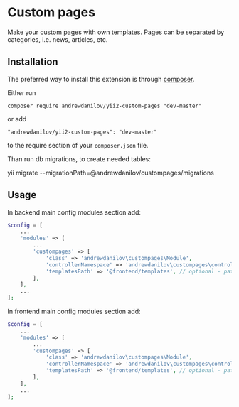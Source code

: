 Custom pages
===================
Make your custom pages with own templates. Pages can be separated by categories, i.e. news, articles, etc.

Installation
------------

The preferred way to install this extension is through [composer](http://getcomposer.org/download/).

Either run

```
composer require andrewdanilov/yii2-custom-pages "dev-master"
```

or add

```
"andrewdanilov/yii2-custom-pages": "dev-master"
```

to the require section of your `composer.json` file.

Than run db migrations, to create needed tables:

yii migrate --migrationPath=@andrewdanilov/custompages/migrations

Usage
-----

In backend main config modules section add:
```php
$config = [
    ...
    'modules' => [
        ...
        'custompages' => [
            'class' => 'andrewdanilov\custompages\Module',
            'controllerNamespace' => 'andrewdanilov\custompages\controllers\backend',
            'templatesPath' => '@frontend/templates', // optional - path to pages and categories template views
        ],
    ],
    ...
];
```

In frontend main config modules section add:
```php
$config = [
    ...
    'modules' => [
        ...
        'custompages' => [
            'class' => 'andrewdanilov\custompages\Module',
            'controllerNamespace' => 'andrewdanilov\custompages\controllers\frontend',
            'templatesPath' => '@frontend/templates', // optional - path to pages and categories template views
        ],
    ],
    ...
];
```
